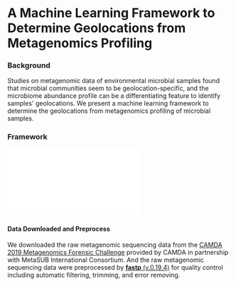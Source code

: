 # A Machine Learning Framework to Determine Geolocations from Metagenomics Profiling
### Background
Studies on metagenomic data of environmental microbial samples found that microbial communities seem to be geolocation-specific, and the microbiome abundance profile can be a differentiating feature to identify samples' geolocations. 
We present a machine learning framework to determine the geolocations from metagenomics profiling of microbial samples.

### Framework
![The flowchart of the proposed framework](./img/camda-flowchart.pdf)

#### Data Downloaded and Preprocess
We downloaded the raw metagenomic sequencing data from the [CAMDA 2019 Metagenomics Forensic Challenge](http://camda2019.camda.info/) provided by CAMDA in partnership with MetaSUB International Consortium. And the raw metagenomic sequencing data were preprocessed by [**fastp** (v.0.19.4)](http://opengene.org/fastp/fastp) for quality control including automatic filtering, trimming, and error removing. 
